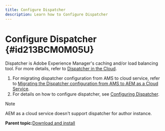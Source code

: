 ```yaml
---
title: Configure Dispatcher
description: Learn how to Configure Dispatcher
---
```


# Configure Dispatcher {#id213BCM0M05U}

Dispatcher is Adobe Experience Manager's caching and/or load balancing tool. For more details, refer to [Dispatcher in the Cloud](https://experienceleague.adobe.com/docs/experience-manager-cloud-service/implementing/content-delivery/disp-overview.html?lang=en).

1.  For migrating dispatcher configuration from AMS to cloud service, refer to [Migrating the Dispatcher configuration from AMS to AEM as a Cloud Service](https://experienceleague.adobe.com/docs/experience-manager-cloud-service/implementing/content-delivery/ams-aem.html?lang=en).
1.  For details on how to configure dispatcher, see [Configuring Dispatcher](https://experienceleague.adobe.com/docs/experience-manager-dispatcher/using/configuring/dispatcher-configuration.html?lang=en).

>[!NOTE]
>
> AEM as a cloud service doesn't support dispatcher for author instance.

**Parent topic:**[Download and install](download-install.md)

